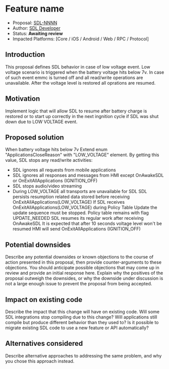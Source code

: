 # Feature name

* Proposal: [SDL-NNNN](NNNN-filename.md)
* Author: [SDL Developer](https://github.com/smartdevicelink)
* Status: **Awaiting review**
* Impacted Platforms: [Core / iOS / Android / Web / RPC / Protocol]

## Introduction

This proposal defines SDL behavior in case of low voltage event.
Low voltage scenario is triggered when the battery voltage hits below 7v. In case of such event emmc is turned off and all read/write operations are unavailable. After the voltage level is restored all oprations are resumed.

## Motivation

Implement logic that will allow SDL to resume after battery charge is restored or to start up correctly in the next ingnition cycle if SDL was shut down due to LOW VOLTAGE event. 

## Proposed solution

When battery voltage hits below 7v
Extend enum "ApplicationsCloseReason" with "LOW_VOLTAGE" element. By getting this value, SDL stops any read/write activities:
- SDL ignores all requests from mobile applications
- SDL ignores all responses and messages from HMI except OnAwakeSDL or OnExitAllApplications (IGNITION_OFF)
- SDL stops audio/video streaming
- During LOW_VOLTAGE all transports are unavailable for SDL
SDL persists resumption related data stored before receiving OnExitAllApplications(LOW_VOLTAGE)
If SDL receives OnExitAllApplications(LOW_VOLTAGE) during Policy Table Update the update sequence must be stopped. Policy table remains with flag UPDATE_NEEDED
SDL resumes its regular work after receiving OnAwakeSDL
It is expected that after 10 seconds voltage level won't be resumed HMI will send OnExitAllApplications (IGNITION_OFF)


## Potential downsides

Describe any potential downsides or known objections to the course of action presented in this proposal, then provide counter-arguments to these objections. You should anticipate possible objections that may come up in review and provide an initial response here. Explain why the positives of the proposal outweigh the downsides, or why the downside under discussion is not a large enough issue to prevent the proposal from being accepted.

## Impact on existing code

Describe the impact that this change will have on existing code. Will some SDL integrations stop compiling due to this change? Will applications still compile but produce different behavior than they used to? Is it possible to migrate existing SDL code to use a new feature or API automatically?

## Alternatives considered

Describe alternative approaches to addressing the same problem, and why you chose this approach instead.
